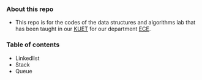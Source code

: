 ### About this repo

- This repo is for the codes of the data structures and algorithms lab that has been taught in our [KUET](https://www.kuet.ac.bd/) for our department [ECE](https://www.kuet.ac.bd/department/ECE/).

### Table of contents

- Linkedlist
- Stack
- Queue
